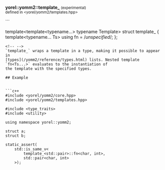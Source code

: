 

**yorel::yomm2::template_** <small>(experimental)</small><br>
<sub>defined in <yorel/yomm2/templates.hpp></sub>
<!-- -->```
template<template<typename...> typename Template>
struct template_ {
    template<typename... Ts>
    using fn = /*unspecified*/;
};
```
<!-- -->
`template_` wraps a template in a type, making it possible to appear in
[types](/yomm2/reference/types.html) lists. Nested template `fn<Ts...>` evaluates to the instantiation of
the template with the specified types.

## Example


```c++
#include <yorel/yomm2/core.hpp>
#include <yorel/yomm2/templates.hpp>

#include <type_traits>
#include <utility>

using namespace yorel::yomm2;

struct a;
struct b;

static_assert(
    std::is_same_v<
        template_<std::pair>::fn<char, int>,
        std::pair<char, int>
    >);
```
